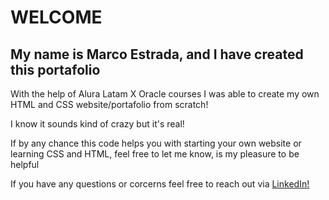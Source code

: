 <link rel="stylesheet" href="styles/style.css">

<body>
<h1>
  WELCOME
</h1>
<h2>
  My name is Marco Estrada, and I have created this portafolio
</h2>

<p>
  With the help of Alura Latam X Oracle courses I was able to create my own HTML and CSS website/portafolio from scratch!
</p>
<p>
  I know it sounds kind of crazy but it's real!
</p>
<p>
  If by any chance this code helps you with starting your own website or learning CSS and HTML, feel free to let me know, is my pleasure to be helpful
</p>
<p>
  If you have any questions or corcerns feel free to reach out via <a href="https://www.linkedin.com/in/mestrada123/" target = "_blank" rel="noreferrer noopener" >LinkedIn!</a>
</p>
</body>

